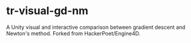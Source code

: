 # **tr-visual-gd-nm**

A Unity visual and interactive comparison between gradient descent and Newton's method.
Forked from HackerPoet/Engine4D.
